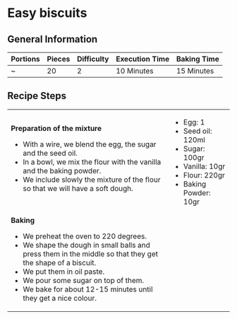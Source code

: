 # Easy biscuits

## General Information

| Portions | Pieces | Difficulty | Execution Time | Baking Time |
| :- | :- | :- | :- | :- |
|~ |20 | 2 | 10 Minutes | 15 Minutes |

## Recipe Steps

| | |
| :- | :- |
| **Preparation of the mixture** <br/> <ul> <li> With a wire, we blend the egg, the sugar and the seed oil. </li> <li> In a bowl, we mix the flour with the vanilla and the baking powder. </li> <li> We include slowly the mixture of the flour so that we will have a soft dough. </li> </ul> | <ul><li>Egg: 1</li> <li>Seed oil: 120ml</li> <li>Sugar: 100gr</li> <li>Vanilla: 10gr</li> <li>Flour: 220gr</li> <li>Baking Powder: 10gr</li>  </ul> 
| **Baking** <br/> <ul> <li> We preheat the oven to 220 degrees. </li> <li> We shape the dough in small balls and press them in the middle so that they get the shape of a biscuit. </li> <li> We put them in oil paste. </li> <li> We pour some sugar on top of them. </li> <li> We bake for about 12-15 minutes until they get a nice colour. </li> </ul> |  |